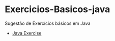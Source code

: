 # Exercicios-Basicos-java
Sugestão de Exercícios básicos em Java


- [Java Exercise](https://www.w3schools.com/java/exercise.asp?filename=exercise_syntax1)
